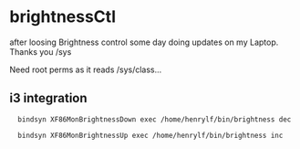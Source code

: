 # brightnessCtl
after loosing Brightness control some day doing updates on my Laptop. Thanks you /sys

Need root perms as it reads /sys/class...

## i3 integration

```
  bindsyn XF86MonBrightnessDown exec /home/henrylf/bin/brightness dec

  bindsyn XF86MonBrightnessUp exec /home/henrylf/bin/brightness inc

```
